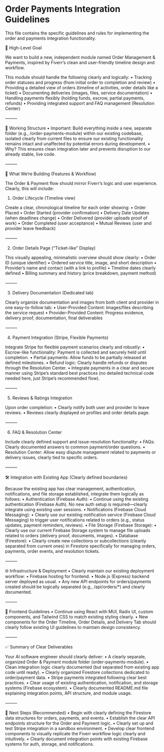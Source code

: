 # Order Payments Integration Guidelines

This file contains the specific guidelines and rules for implementing the order and payments integration functionality.

🚀 High-Level Goal

We want to build a new, independent module named Order Management & Payments, inspired by Fiverr’s clean and user-friendly timeline design and workflow.

This module should handle the following clearly and logically:
	•	Tracking order statuses and progress (from initial order to completion and review)
	•	Providing a detailed view of orders (timeline of activities, order details like a ticket)
	•	Documenting deliveries (images, files, service documentation)
	•	Handling payments flexibly (holding funds, escrow, partial payments, refunds)
	•	Providing integrated support and FAQ management (Resolution Center)

⸻

📂 Working Structure
	•	Important:
Build everything inside a new, separate folder (e.g., /order-payments-module) within our existing codebase, isolated clearly from current files to ensure our existing functionality remains intact and unaffected by potential errors during development.
	•	Why?
This ensures clean integration later and prevents disruption to our already stable, live code.

⸻

📌 What We’re Building (Features & Workflow)

The Order & Payment flow should mirror Fiverr’s logic and user experience. Clearly, this will include:

1. Order Lifecycle (Timeline view)

Create a clear, chronological timeline for each order showing:
	•	Order Placed
	•	Order Started (provider confirmation)
	•	Delivery Date Updates (when deadlines change)
	•	Order Delivered (provider uploads proof of work)
	•	Order Completed (user acceptance)
	•	Mutual Reviews (user and provider leave feedback)

⸻

2. Order Details Page (“Ticket-like” Display)

This visually appealing, minimalistic overview should show clearly:
	•	Order ID (unique identifier)
	•	Ordered service title, image, and short description
	•	Provider’s name and contact (with a link to profile)
	•	Timeline dates clearly defined
	•	Billing summary and history (price breakdown, payment method)

⸻

3. Delivery Documentation (Dedicated tab)

Clearly organize documentation and images from both client and provider in one easy-to-follow tab:
	•	User-Provided Content: Images/files describing the service request
	•	Provider-Provided Content: Progress evidence, delivery proof, documentation, final deliverables

⸻

4. Payment Integration (Stripe, Flexible Payments)

Integrate Stripe for flexible payment scenarios clearly and robustly:
	•	Escrow-like functionality: Payment is collected and securely held until completion.
	•	Partial payments: Allow funds to be partially released at defined milestones.
	•	Refund logic: Clearly handle refunds or disputes through the Resolution Center.
	•	Integrate payments in a clear and secure manner using Stripe’s standard best practices (no detailed technical code needed here, just Stripe’s recommended flow).

⸻

5. Reviews & Ratings Integration

Upon order completion:
	•	Clearly notify both user and provider to leave reviews.
	•	Reviews clearly displayed on profiles and order details page.

⸻

6. FAQ & Resolution Center

Include clearly defined support and issue-resolution functionality:
	•	FAQs: Clearly documented answers to common payment/order questions.
	•	Resolution Center: Allow easy dispute management related to payments or delivery issues, clearly tied to specific orders.

⸻

🛠️ Integration with Existing App (Clearly defined boundaries)

Because the existing app has clear management, authentication, notifications, and file storage established, integrate them logically as follows:
	•	Authentication (Firebase Auth):
	•	Continue using the existing authentication (Firebase Auth). No new auth setup is required—clearly integrate using existing user sessions.
	•	Notifications (Firebase Cloud Messaging):
	•	Clearly use our existing notification service (Firebase Cloud Messaging) to trigger user notifications related to orders (e.g., status updates, payment reminders, reviews).
	•	File Storage (Firebase Storage):
	•	Clearly use our current Firebase Storage system to manage file uploads related to orders (delivery proof, documents, images).
	•	Database (Firestore):
	•	Clearly create new collections or subcollections (cleanly separated from current ones) in Firestore specifically for managing orders, payments, order events, and resolution tickets.

⸻

🌐 Infrastructure & Deployment
	•	Clearly maintain our existing deployment workflow:
	•	Firebase hosting for frontend.
	•	Node.js (Express) backend server deployed as usual.
	•	Any new API endpoints for orders/payments created should be logically separated (e.g., /api/orders/*) and clearly documented.

⸻

🎨 Frontend Guidelines
	•	Continue using React with MUI, Radix UI, custom components, and Tailwind CSS to match existing styling clearly.
	•	New components for the Order Timeline, Order Details, and Delivery Tab should clearly follow existing UI guidelines to maintain design consistency.

⸻

✅ Summary of Clear Deliverables

Your AI software engineer should clearly deliver:
	•	A clearly separate, organized Order & Payment module folder (order-payments-module).
	•	Clean integration logic clearly documented (but separated from existing app code until ready).
	•	Clearly organized Firestore collections dedicated to order/payment data.
	•	Stripe payments integrated following clear best practices.
	•	Clear usage of existing authentication, notification, and storage systems (Firebase ecosystem).
	•	Clearly documented README.md file explaining integration points, API structure, and module usage.

⸻

📅 Next Steps (Recommended)
	•	Begin with clearly defining the Firestore data structures for orders, payments, and events.
	•	Establish the clear API endpoints structure for the Order and Payment logic.
	•	Clearly set up and test Stripe integration in a sandbox environment.
	•	Develop clear frontend components to visually replicate the Fiverr workflow logic clearly and intuitively.
	•	Clearly document integration points with existing Firebase systems for auth, storage, and notifications.